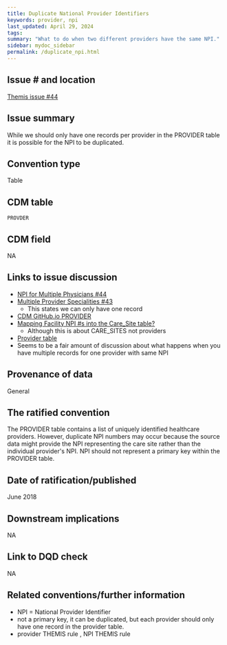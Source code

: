 ```yaml
---
title: Duplicate National Provider Identifiers 
keywords: provider, npi
last_updated: April 29, 2024
tags: 
summary: "What to do when two different providers have the same NPI."
sidebar: mydoc_sidebar
permalink: /duplicate_npi.html
---
```


## Issue # and location
[Themis issue #44](https://github.com/OHDSI/Themis/issues/44)

## Issue summary
While we should only have one records per provider in the PROVIDER table it is possible for the NPI to be duplicated.

## Convention type
Table

## CDM table
`PROVDER`

## CDM field
NA

## Links to issue discussion
- [NPI for Multiple Physicians #44](https://github.com/OHDSI/Themis/issues/44)
- [Multiple Provider Specialities #43](https://github.com/OHDSI/Themis/issues/43)
  - This states we can only have one record
- [CDM GitHub.io PROVIDER](https://ohdsi.github.io/CommonDataModel/cdm53.html#provider)
- [Mapping Facility NPI #s into the Care_Site table? ](https://forums.ohdsi.org/t/mapping-facility-npi-s-into-the-care-site-table/13395)
  - Although this is about CARE_SITES not providers
- [Provider table ](https://forums.ohdsi.org/t/provider-table/5494)
 - Seems to be a fair amount of discussion about what happens when you have multiple records for one provider with same NPI

## Provenance of data
General

## The ratified convention
The PROVIDER table contains a list of uniquely identified healthcare providers. However, duplicate NPI numbers may occur because the source data might provide the NPI representing the care site rather than the individual provider's NPI.  NPI should not represent a primary key within the PROVIDER table.

## Date of ratification/published
June 2018

## Downstream implications
NA

## Link to DQD check
NA

## Related conventions/further information
- NPI = National Provider Identifier
- not a primary key, it can be duplicated, but each provider should only have one record in the provider table.
- provider THEMIS rule , NPI THEMIS rule